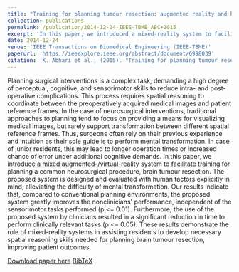 ```yaml
---
title: "Training for planning tumour resection: augmented reality and human factors"
collection: publications
permalink: /publication/2014-12-24-IEEE-TBME_ABC+2015
excerpt: 'In this paper, we introduced a mixed-reality system to facilitate training for planning a common neurosurgical procedure, brain tumour resection.'
date: 2014-12-24
venue: 'IEEE Transactions on Biomedical Engineering (IEEE-TBME)'
paperurl: 'https://ieeexplore.ieee.org/abstract/document/6998039'
citation: 'K. Abhari et al., (2015). "Training for planning tumour resection: augmented reality and human factors"; in <i>IEEE Transactions on Biomedical Engineering</i>, 62(6), pp. 1466-1477.'
---
```


Planning surgical interventions is a complex task, demanding a high degree of perceptual, cognitive, and sensorimotor skills to reduce intra- and post-operative complications. This process requires spatial reasoning to coordinate between the preoperatively acquired medical images and patient reference frames. In the case of neurosurgical interventions, traditional approaches to planning tend to focus on providing a means for visualizing medical images, but rarely support transformation between different spatial reference frames. Thus, surgeons often rely on their previous experience and intuition as their sole guide is to perform mental transformation. In case of junior residents, this may lead to longer operation times or increased chance of error under additional cognitive demands. In this paper, we introduce a mixed augmented-/virtual-reality system to facilitate training for planning a common neurosurgical procedure, brain tumour resection. The proposed system is designed and evaluated with human factors explicitly in mind, alleviating the difficulty of mental transformation. Our results indicate that, compared to conventional planning environments, the proposed system greatly improves the nonclinicians' performance, independent of the sensorimotor tasks performed (p <= 0.01). Furthermore, the use of the proposed system by clinicians resulted in a significant reduction in time to perform clinically relevant tasks (p <= 0.05). These results demonstrate the role of mixed-reality systems in assisting residents to develop necessary spatial reasoning skills needed for planning brain tumour resection, improving patient outcomes.

[Download paper here](https://ieeexplore.ieee.org/abstract/document/6998039) [BibTeX](./../files/bibtex/ABC+2015.bib)